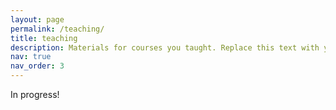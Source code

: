```yaml
---
layout: page
permalink: /teaching/
title: teaching
description: Materials for courses you taught. Replace this text with your description.
nav: true
nav_order: 3
---
```


In progress!
